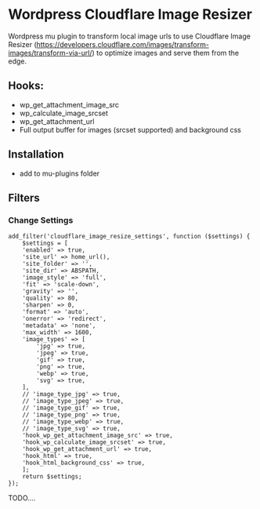 # Wordpress Cloudflare Image Resizer

Wordpress mu plugin to transform local image urls to use Cloudflare Image Resizer (https://developers.cloudflare.com/images/transform-images/transform-via-url/) to optimize images and serve them from the edge.

## Hooks:
- wp_get_attachment_image_src
- wp_calculate_image_srcset
- wp_get_attachment_url
- Full output buffer for images (srcset supported) and background css

## Installation
- add to mu-plugins folder

## Filters
### Change Settings
```
add_filter('cloudflare_image_resize_settings', function ($settings) {
    $settings = [
    'enabled' => true,
    'site_url' => home_url(),
    'site_folder' => '',
    'site_dir' => ABSPATH,
    'image_style' => 'full',
    'fit' => 'scale-down',
    'gravity' => '',
    'quality' => 80,
    'sharpen' => 0,
    'format' => 'auto',
    'onerror' => 'redirect',
    'metadata' => 'none',
    'max_width' => 1600,
    'image_types' => [
        'jpg' => true,
        'jpeg' => true,
        'gif' => true,
        'png' => true,
        'webp' => true,
        'svg' => true,
    ],
    // 'image_type_jpg' => true,
    // 'image_type_jpeg' => true,
    // 'image_type_gif' => true,
    // 'image_type_png' => true,
    // 'image_type_webp' => true,
    // 'image_type_svg' => true,
    'hook_wp_get_attachment_image_src' => true,
    'hook_wp_calculate_image_srcset' => true,
    'hook_wp_get_attachment_url' => true,
    'hook_html' => true,
    'hook_html_background_css' => true,
    ];
    return $settings;
});
```
TODO....

